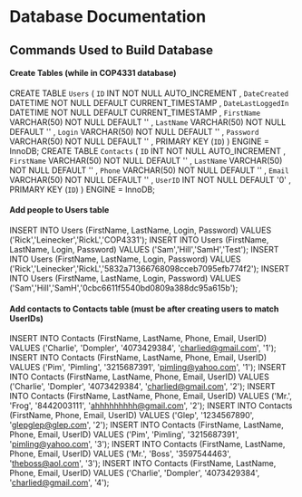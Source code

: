 # Database Documentation
## Commands Used to Build Database
#### Create Tables (while in COP4331 database)
CREATE TABLE `Users`
(
`ID` INT NOT NULL AUTO_INCREMENT ,
`DateCreated` DATETIME NOT NULL DEFAULT CURRENT_TIMESTAMP ,
`DateLastLoggedIn` DATETIME NOT NULL DEFAULT CURRENT_TIMESTAMP ,
`FirstName` VARCHAR(50) NOT NULL DEFAULT '' ,
`LastName` VARCHAR(50) NOT NULL DEFAULT '' ,
`Login` VARCHAR(50) NOT NULL DEFAULT '' ,
`Password` VARCHAR(50) NOT NULL DEFAULT '' ,
PRIMARY KEY (`ID`)
) ENGINE = InnoDB;
CREATE TABLE `Contacts`
(
`ID` INT NOT NULL AUTO_INCREMENT ,
`FirstName` VARCHAR(50) NOT NULL DEFAULT '' ,
`LastName` VARCHAR(50) NOT NULL DEFAULT '' ,
`Phone` VARCHAR(50) NOT NULL DEFAULT '' ,
`Email` VARCHAR(50) NOT NULL DEFAULT '' ,
`UserID` INT NOT NULL DEFAULT '0' ,
PRIMARY KEY (`ID`)
) ENGINE = InnoDB;

#### Add people to Users table
INSERT INTO Users (FirstName, LastName, Login, Password) VALUES ('Rick','Leinecker','RickL','COP4331');
INSERT INTO Users (FirstName, LastName, Login, Password) VALUES ('Sam','Hill','SamH','Test');
INSERT INTO Users (FirstName, LastName, Login, Password) VALUES ('Rick','Leinecker','RickL','5832a71366768098cceb7095efb774f2');
INSERT INTO Users (FirstName, LastName, Login, Password) VALUES ('Sam','Hill','SamH','0cbc6611f5540bd0809a388dc95a615b');

#### Add contacts to Contacts table (must be after creating users to match UserIDs)
INSERT INTO Contacts (FirstName, LastName, Phone, Email, UserID) VALUES ('Charlie', 'Dompler', '4073429384', 'charlied@gmail.com', '1');
INSERT INTO Contacts (FirstName, LastName, Phone, Email, UserID) VALUES ('Pim', 'Pimling', '3215687391', 'pimling@yahoo.com', '1');
INSERT INTO Contacts (FirstName, LastName, Phone, Email, UserID) VALUES ('Charlie', 'Dompler', '4073429384', 'charlied@gmail.com', '2');
INSERT INTO Contacts (FirstName, LastName, Phone, Email, UserID) VALUES ('Mr.', 'Frog', '8442003111', 'ahhhhhhhhh@gmail.com', '2');
INSERT INTO Contacts (FirstName, Phone, Email, UserID) VALUES ('Glep', '1234567890', 'glepglep@glep.com', '2');
INSERT INTO Contacts (FirstName, LastName, Phone, Email, UserID) VALUES ('Pim', 'Pimling', '3215687391', 'pimling@yahoo.com', '3');
INSERT INTO Contacts (FirstName, LastName, Phone, Email, UserID) VALUES ('Mr.', 'Boss', '3597544463', 'theboss@aol.com', '3');
INSERT INTO Contacts (FirstName, LastName, Phone, Email, UserID) VALUES ('Charlie', 'Dompler', '4073429384', 'charlied@gmail.com', '4');
